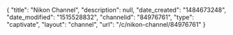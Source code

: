 {
    "title": "Nikon Channel",
    "description": null,
    "date_created": "1484673248",
    "date_modified": "1515528832",
    "channelid": "84976761",
    "type": "captivate",
    "layout": "channel",
    "url": "\/c\/nikon-channel\/84976761"
}